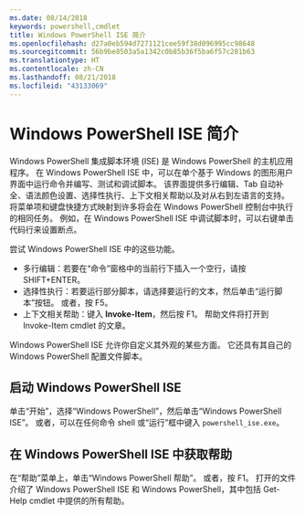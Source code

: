 ```yaml
---
ms.date: 08/14/2018
keywords: powershell,cmdlet
title: Windows PowerShell ISE 简介
ms.openlocfilehash: d27a0eb594d7271121cee59f38d096995cc98648
ms.sourcegitcommit: 56b9be8503a5a1342c0b85b36f5ba6f57c281b63
ms.translationtype: HT
ms.contentlocale: zh-CN
ms.lasthandoff: 08/21/2018
ms.locfileid: "43133069"
---
```

# <a name="introducing-the-windows-powershell-ise"></a>Windows PowerShell ISE 简介

Windows PowerShell 集成脚本环境 (ISE) 是 Windows PowerShell 的主机应用程序。 在 Windows PowerShell ISE 中，可以在单个基于 Windows 的图形用户界面中运行命令并编写、测试和调试脚本。 该界面提供多行编辑、Tab 自动补全、语法颜色设置、选择性执行、上下文相关帮助以及对从右到左语言的支持。 将菜单项和键盘快捷方式映射到许多将会在 Windows PowerShell 控制台中执行的相同任务。 例如，在 Windows PowerShell ISE 中调试脚本时，可以右键单击代码行来设置断点。

尝试 Windows PowerShell ISE 中的这些功能。

- 多行编辑：若要在“命令”窗格中的当前行下插入一个空行，请按 SHIFT+ENTER。
- 选择性执行：若要运行部分脚本，请选择要运行的文本，然后单击“运行脚本”按钮。 或者，按 F5。
- 上下文相关帮助：键入 **Invoke-Item**，然后按 F1。 帮助文件将打开到 Invoke-Item cmdlet 的文章。

Windows PowerShell ISE 允许你自定义其外观的某些方面。 它还具有其自己的 Windows PowerShell 配置文件脚本。

## <a name="to-start-the-windows-powershell-ise"></a>启动 Windows PowerShell ISE

单击“开始”，选择“Windows PowerShell”，然后单击“Windows PowerShell ISE”。
或者，可以在任何命令 shell 或“运行”框中键入 `powershell_ise.exe`。

## <a name="to-get-help-in-the-windows-powershell-ise"></a>在 Windows PowerShell ISE 中获取帮助

在“帮助”菜单上，单击“Windows PowerShell 帮助”。 或者，按 F1。 打开的文件介绍了 Windows PowerShell ISE 和 Windows PowerShell，其中包括 Get-Help cmdlet 中提供的所有帮助。